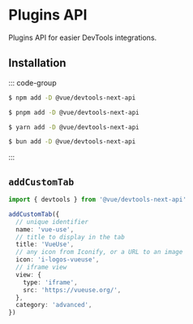 # Plugins API

Plugins API for easier DevTools integrations.

## Installation

::: code-group

```sh [npm]
$ npm add -D @vue/devtools-next-api
```

```sh [pnpm]
$ pnpm add -D @vue/devtools-next-api
```

```sh [yarn]
$ yarn add -D @vue/devtools-next-api
```

```sh [bun]
$ bun add -D @vue/devtools-next-api
```

:::

## `addCustomTab`

```ts
import { devtools } from '@vue/devtools-next-api'

addCustomTab({
  // unique identifier
  name: 'vue-use',
  // title to display in the tab
  title: 'VueUse',
  // any icon from Iconify, or a URL to an image
  icon: 'i-logos-vueuse',
  // iframe view
  view: {
    type: 'iframe',
    src: 'https://vueuse.org/',
  },
  category: 'advanced',
})
```
